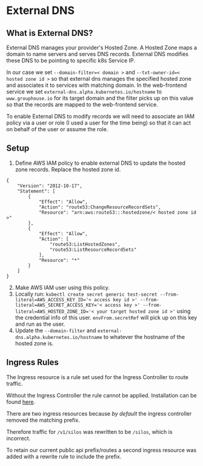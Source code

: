 # External DNS 

## What is External DNS? 
External DNS manages your provider's Hosted Zone. A Hosted Zone maps a domain to name servers and serves DNS records. External DNS modifies these DNS to be pointing to specific k8s Service IP. 

In our case we set `--domain-filter=< domain >` and `--txt-owner-id=< hosted zone id >` so that external dns manages the specified hosted zone and associates it to services with matching domain. In the web-frontend service  we set `external-dns.alpha.kubernetes.io/hostname` to `www.grouphouse.io` for its target domain and the filter picks up on this value so that the records are mapped to the web-frontend service. 

To enable External DNS to modify records we will need to associate an IAM policy via a user or role (I used a user for the time being) so that it can act on behalf of the user or assume the role. 

## Setup 
1. Define AWS IAM policy to enable external DNS to update the hosted zone records. Replace the hosted zone id. 
```
{
    "Version": "2012-10-17",
    "Statement": [
        {
            "Effect": "Allow",
            "Action": "route53:ChangeResourceRecordSets",
            "Resource": "arn:aws:route53:::hostedzone/< hosted zone id >"
        },
        {
            "Effect": "Allow",
            "Action": [
                "route53:ListHostedZones",
                "route53:ListResourceRecordSets"
            ],
            "Resource": "*"
        }
    ]
}
```
2. Make AWS IAM user using this policy. 
3. Locally run: `kubectl create secret generic test-secret --from-literal=AWS_ACCESS_KEY_ID='< access key id >' --from-literal=AWS_SECRET_ACCESS_KEY='< access key >' --from-literal=AWS_HOSTED_ZONE_ID='< your target hosted zone id >'` using the credential info of this user. `envFrom.secretRef` will pick up on this key and run as the user.  
4. Update the `--domain-filter` and `external-dns.alpha.kubernetes.io/hostname` to whatever the hostname of the hosted zone is. 

## Ingress Rules

The Ingress resource is a rule set used for the Ingress Controller to route traffic. 

Without the Ingress Controller the rule cannot be applied. Installation can be found [here](https://kubernetes.github.io/ingress-nginx/deploy/#aws).

There are two ingress resources because _by default_ the ingress controller removed the matching prefix.

Therefore traffic for `/v1/silos` was rewritten to be `/silos`, which is incorrect. 

To retain our current public api prefix/routes a second ingress resource was added with a rewrite rule to include the prefix. 